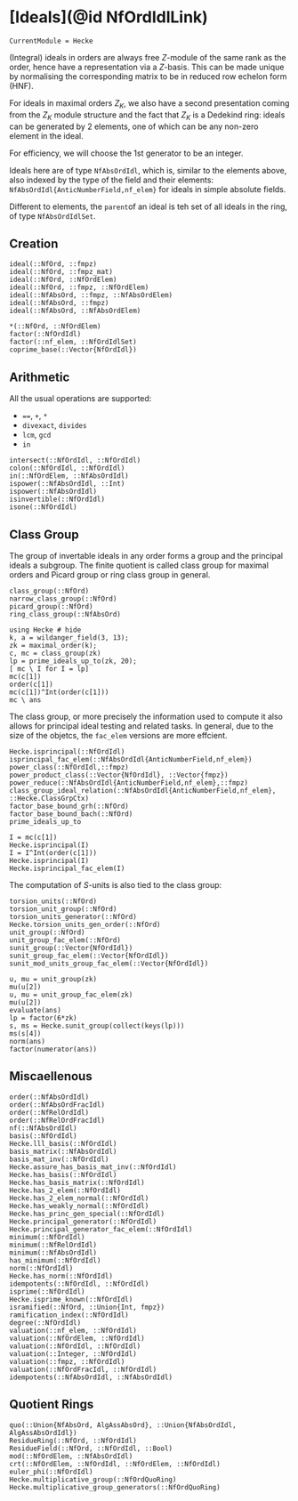 # [Ideals](@id NfOrdIdlLink)
```@meta
CurrentModule = Hecke
```


(Integral) ideals in orders are always free $Z$-module of the same rank as the
order, hence have a representation via a $Z$-basis. This can be made unique
by normalising the corresponding matrix to be in reduced row echelon form 
(HNF).

For ideals in maximal orders $Z_K$, we also have a second presentation coming
from the $Z_K$ module structure and the fact that $Z_K$ is a Dedekind ring:
ideals can be generated by 2 elements, one of which can be any non-zero
element in the ideal.

For efficiency, we will choose the 1st generator to be an integer.

Ideals here are of type `NfAbsOrdIdl`, which is, similar to the elements
above, also indexed by the type of the field and their elements:
`NfAbsOrdIdl{AnticNumberField,nf_elem}` for ideals in
simple absolute fields.

Different to elements, the `parent`of an ideal is teh set of all ideals
in the ring, of type `NfAbsOrdIdlSet`.

## Creation

```@docs
ideal(::NfOrd, ::fmpz)
ideal(::NfOrd, ::fmpz_mat)
ideal(::NfOrd, ::NfOrdElem)
ideal(::NfOrd, ::fmpz, ::NfOrdElem)
ideal(::NfAbsOrd, ::fmpz, ::NfAbsOrdElem)
ideal(::NfAbsOrd, ::fmpz)
ideal(::NfAbsOrd, ::NfAbsOrdElem)

*(::NfOrd, ::NfOrdElem)
factor(::NfOrdIdl)
factor(::nf_elem, ::NfOrdIdlSet)
coprime_base(::Vector{NfOrdIdl})
```

## Arithmetic

All the usual operations are supported:

- `==`, `+`, `*`
- `divexact`, `divides`
- `lcm`, `gcd`
- `in`

```@docs
intersect(::NfOrdIdl, ::NfOrdIdl)
colon(::NfOrdIdl, ::NfOrdIdl)
in(::NfOrdElem, ::NfAbsOrdIdl)
ispower(::NfAbsOrdIdl, ::Int)
ispower(::NfAbsOrdIdl)
isinvertible(::NfOrdIdl)
isone(::NfOrdIdl)
```

## Class Group

The group of invertable ideals in any order forms a group and the principal
ideals a subgroup.  The finite quotient is called class group for maximal orders
and Picard group
or ring class group in general.

```@docs
class_group(::NfOrd)
narrow_class_group(::NfOrd)
picard_group(::NfOrd)
ring_class_group(::NfAbsOrd)
```

```@repl 2
using Hecke # hide
k, a = wildanger_field(3, 13);
zk = maximal_order(k);
c, mc = class_group(zk)
lp = prime_ideals_up_to(zk, 20);
[ mc \ I for I = lp]
mc(c[1])
order(c[1])
mc(c[1])^Int(order(c[1]))
mc \ ans
```


The class group, or more precisely the information used to compute it
also allows for principal ideal testing and related tasks. 
In general, due to the size of the objetcs, the ```fac_elem``` versions are
more effcient.

```@docs
Hecke.isprincipal(::NfOrdIdl)
isprincipal_fac_elem(::NfAbsOrdIdl{AnticNumberField,nf_elem})
power_class(::NfOrdIdl,::fmpz)
power_product_class(::Vector{NfOrdIdl}, ::Vector{fmpz})
power_reduce(::NfAbsOrdIdl{AnticNumberField,nf_elem},::fmpz)
class_group_ideal_relation(::NfAbsOrdIdl{AnticNumberField,nf_elem}, ::Hecke.ClassGrpCtx)
factor_base_bound_grh(::NfOrd)
factor_base_bound_bach(::NfOrd)
prime_ideals_up_to
```

```@repl 2
I = mc(c[1])
Hecke.isprincipal(I)
I = I^Int(order(c[1]))
Hecke.isprincipal(I)
Hecke.isprincipal_fac_elem(I)
```

The computation of $S$-units is also tied to the class group:

```@docs
torsion_units(::NfOrd)
torsion_unit_group(::NfOrd)
torsion_units_generator(::NfOrd)
Hecke.torsion_units_gen_order(::NfOrd)
unit_group(::NfOrd)
unit_group_fac_elem(::NfOrd)
sunit_group(::Vector{NfOrdIdl})
sunit_group_fac_elem(::Vector{NfOrdIdl})
sunit_mod_units_group_fac_elem(::Vector{NfOrdIdl})
```

```@repl 2
u, mu = unit_group(zk)
mu(u[2])
u, mu = unit_group_fac_elem(zk)
mu(u[2])
evaluate(ans)
lp = factor(6*zk)
s, ms = Hecke.sunit_group(collect(keys(lp)))
ms(s[4])
norm(ans)
factor(numerator(ans))
```

## Miscaellenous

```@docs
order(::NfAbsOrdIdl)
order(::NfAbsOrdFracIdl)
order(::NfRelOrdIdl)
order(::NfRelOrdFracIdl)
nf(::NfAbsOrdIdl)
basis(::NfOrdIdl)
Hecke.lll_basis(::NfOrdIdl)
basis_matrix(::NfAbsOrdIdl)
basis_mat_inv(::NfOrdIdl)
Hecke.assure_has_basis_mat_inv(::NfOrdIdl)
Hecke.has_basis(::NfOrdIdl)
Hecke.has_basis_matrix(::NfOrdIdl)
Hecke.has_2_elem(::NfOrdIdl)
Hecke.has_2_elem_normal(::NfOrdIdl)
Hecke.has_weakly_normal(::NfOrdIdl)
Hecke.has_princ_gen_special(::NfOrdIdl)
Hecke.principal_generator(::NfOrdIdl)
Hecke.principal_generator_fac_elem(::NfOrdIdl)
minimum(::NfOrdIdl)
minimum(::NfRelOrdIdl)
minimum(::NfAbsOrdIdl)
has_minimum(::NfOrdIdl)
norm(::NfOrdIdl)
Hecke.has_norm(::NfOrdIdl)
idempotents(::NfOrdIdl, ::NfOrdIdl)
isprime(::NfOrdIdl)
Hecke.isprime_known(::NfOrdIdl)
isramified(::NfOrd, ::Union{Int, fmpz})
ramification_index(::NfOrdIdl)
degree(::NfOrdIdl)
valuation(::nf_elem, ::NfOrdIdl)
valuation(::NfOrdElem, ::NfOrdIdl)
valuation(::NfOrdIdl, ::NfOrdIdl)
valuation(::Integer, ::NfOrdIdl)
valuation(::fmpz, ::NfOrdIdl)
valuation(::NfOrdFracIdl, ::NfOrdIdl)
idempotents(::NfAbsOrdIdl, ::NfAbsOrdIdl)
```

## Quotient Rings

```@docs
quo(::Union{NfAbsOrd, AlgAssAbsOrd}, ::Union{NfAbsOrdIdl, AlgAssAbsOrdIdl})
ResidueRing(::NfOrd, ::NfOrdIdl)
ResidueField(::NfOrd, ::NfOrdIdl, ::Bool)
mod(::NfOrdElem, ::NfAbsOrdIdl)
crt(::NfOrdElem, ::NfOrdIdl, ::NfOrdElem, ::NfOrdIdl)
euler_phi(::NfOrdIdl)
Hecke.multiplicative_group(::NfOrdQuoRing)
Hecke.multiplicative_group_generators(::NfOrdQuoRing)
```

